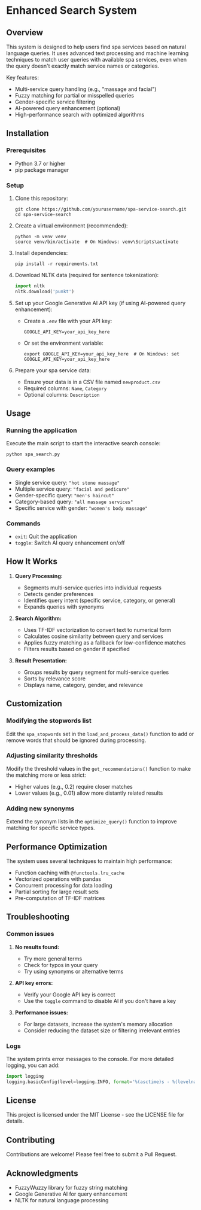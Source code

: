 # Enhanced Search System

## Overview

This system is designed to help users find spa services based on natural language queries. It uses advanced text processing and machine learning techniques to match user queries with available spa services, even when the query doesn't exactly match service names or categories.

Key features:
- Multi-service query handling (e.g., "massage and facial")
- Fuzzy matching for partial or misspelled queries
- Gender-specific service filtering
- AI-powered query enhancement (optional)
- High-performance search with optimized algorithms

## Installation

### Prerequisites

- Python 3.7 or higher
- pip package manager

### Setup

1. Clone this repository:
   ```
   git clone https://github.com/yourusername/spa-service-search.git
   cd spa-service-search
   ```

2. Create a virtual environment (recommended):
   ```
   python -m venv venv
   source venv/bin/activate  # On Windows: venv\Scripts\activate
   ```

3. Install dependencies:
   ```
   pip install -r requirements.txt
   ```

4. Download NLTK data (required for sentence tokenization):
   ```python
   import nltk
   nltk.download('punkt')
   ```

5. Set up your Google Generative AI API key (if using AI-powered query enhancement):
   - Create a `.env` file with your API key:
     ```
     GOOGLE_API_KEY=your_api_key_here
     ```
   - Or set the environment variable:
     ```
     export GOOGLE_API_KEY=your_api_key_here  # On Windows: set GOOGLE_API_KEY=your_api_key_here
     ```

6. Prepare your spa service data:
   - Ensure your data is in a CSV file named `newproduct.csv`
   - Required columns: `Name`, `Category`
   - Optional columns: `Description`

## Usage

### Running the application

Execute the main script to start the interactive search console:

```
python spa_search.py
```

### Query examples

- Single service query: `"hot stone massage"`
- Multiple service query: `"facial and pedicure"`
- Gender-specific query: `"men's haircut"`
- Category-based query: `"all massage services"`
- Specific service with gender: `"women's body massage"`

### Commands

- `exit`: Quit the application
- `toggle`: Switch AI query enhancement on/off

## How It Works

1. **Query Processing:**
   - Segments multi-service queries into individual requests
   - Detects gender preferences
   - Identifies query intent (specific service, category, or general)
   - Expands queries with synonyms

2. **Search Algorithm:**
   - Uses TF-IDF vectorization to convert text to numerical form
   - Calculates cosine similarity between query and services
   - Applies fuzzy matching as a fallback for low-confidence matches
   - Filters results based on gender if specified

3. **Result Presentation:**
   - Groups results by query segment for multi-service queries
   - Sorts by relevance score
   - Displays name, category, gender, and relevance

## Customization

### Modifying the stopwords list

Edit the `spa_stopwords` set in the `load_and_process_data()` function to add or remove words that should be ignored during processing.

### Adjusting similarity thresholds

Modify the threshold values in the `get_recommendations()` function to make the matching more or less strict:
- Higher values (e.g., 0.2) require closer matches
- Lower values (e.g., 0.01) allow more distantly related results

### Adding new synonyms

Extend the synonym lists in the `optimize_query()` function to improve matching for specific service types.

## Performance Optimization

The system uses several techniques to maintain high performance:
- Function caching with `@functools.lru_cache`
- Vectorized operations with pandas
- Concurrent processing for data loading
- Partial sorting for large result sets
- Pre-computation of TF-IDF matrices

## Troubleshooting

### Common issues

1. **No results found:**
   - Try more general terms
   - Check for typos in your query
   - Try using synonyms or alternative terms

2. **API key errors:**
   - Verify your Google API key is correct
   - Use the `toggle` command to disable AI if you don't have a key

3. **Performance issues:**
   - For large datasets, increase the system's memory allocation
   - Consider reducing the dataset size or filtering irrelevant entries

### Logs

The system prints error messages to the console. For more detailed logging, you can add:

```python
import logging
logging.basicConfig(level=logging.INFO, format='%(asctime)s - %(levelname)s - %(message)s')
```

## License

This project is licensed under the MIT License - see the LICENSE file for details.

## Contributing

Contributions are welcome! Please feel free to submit a Pull Request.

## Acknowledgments

- FuzzyWuzzy library for fuzzy string matching
- Google Generative AI for query enhancement
- NLTK for natural language processing
